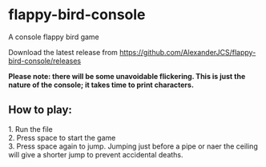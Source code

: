 # flappy-bird-console
A console flappy bird game

Download the latest release from https://github.com/AlexanderJCS/flappy-bird-console/releases

<b>Please note: there will be some unavoidable flickering. This is just the nature of the console; it takes time to print characters.</b>

<h2>How to play:</h2> 
1. Run the file<br>
2. Press space to start the game<br>
3. Press space again to jump. Jumping just before a pipe or naer the ceiling will give a shorter jump to prevent accidental deaths.
